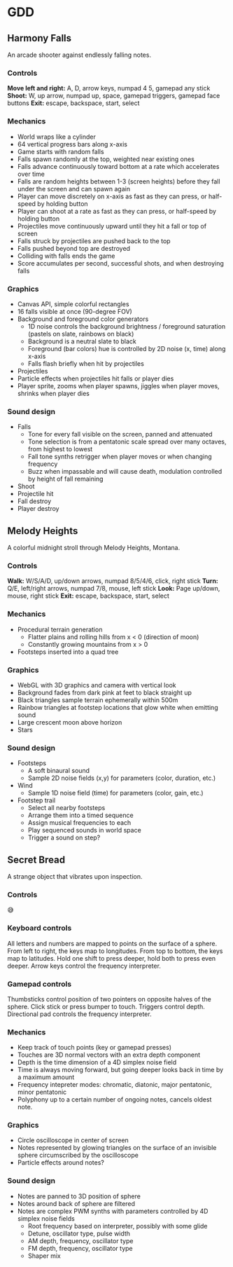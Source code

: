 # GDD
## Harmony Falls
An arcade shooter against endlessly falling notes.

### Controls
**Move left and right:** A, D, arrow keys, numpad 4 5, gamepad any stick
**Shoot:** W, up arrow, numpad up, space, gamepad triggers, gamepad face buttons
**Exit:** escape, backspace, start, select

### Mechanics
- World wraps like a cylinder
- 64 vertical progress bars along x-axis
- Game starts with random falls
- Falls spawn randomly at the top, weighted near existing ones
- Falls advance continuously toward bottom at a rate which accelerates over time
- Falls are random heights between 1-3 (screen heights) before they fall under the screen and can spawn again
- Player can move discretely on x-axis as fast as they can press, or half-speed by holding button
- Player can shoot at a rate as fast as they can press, or half-speed by holding button
- Projectiles move continuously upward until they hit a fall or top of screen
- Falls struck by projectiles are pushed back to the top
- Falls pushed beyond top are destroyed
- Colliding with falls ends the game
- Score accumulates per second, successful shots, and when destroying falls

### Graphics
- Canvas API, simple colorful rectangles
- 16 falls visible at once (90-degree FOV)
- Background and foreground color generators
  - 1D noise controls the background brightness / foreground saturation (pastels on slate, rainbows on black)
  - Background is a neutral slate to black
  - Foreground (bar colors) hue is controlled by 2D noise (x, time) along x-axis
  - Falls flash briefly when hit by projectiles
- Projectiles
- Particle effects when projectiles hit falls or player dies
- Player sprite, zooms when player spawns, jiggles when player moves, shrinks when player dies

### Sound design
- Falls
  - Tone for every fall visible on the screen, panned and attenuated
  - Tone selection is from a pentatonic scale spread over many octaves, from highest to lowest
  - Fall tone synths retrigger when player moves or when changing frequency
  - Buzz when impassable and will cause death, modulation controlled by height of fall remaining
- Shoot
- Projectile hit
- Fall destroy
- Player destroy

## Melody Heights
A colorful midnight stroll through Melody Heights, Montana.

### Controls
**Walk:** W/S/A/D, up/down arrows, numpad 8/5/4/6, click, right stick
**Turn:** Q/E, left/right arrows, numpad 7/8, mouse, left stick
**Look:** Page up/down, mouse, right stick
**Exit:** escape, backspace, start, select

### Mechanics
- Procedural terrain generation
  - Flatter plains and rolling hills from x < 0 (direction of moon)
  - Constantly growing mountains from x > 0
- Footsteps inserted into a quad tree

### Graphics
- WebGL with 3D graphics and camera with vertical look
- Background fades from dark pink at feet to black straight up
- Black triangles sample terrain ephemerally within 500m
- Rainbow triangles at footstep locations that glow white when emitting sound
- Large crescent moon above horizon
- Stars

### Sound design
- Footsteps
  - A soft binaural sound
  - Sample 2D noise fields (x,y) for parameters (color, duration, etc.)
- Wind
  - Sample 1D noise field (time) for parameters (color, gain, etc.)
- Footstep trail
  - Select all nearby footsteps
  - Arrange them into a timed sequence
  - Assign musical frequencies to each
  - Play sequenced sounds in world space
  - Trigger a sound on step?

## Secret Bread
A strange object that vibrates upon inspection.

### Controls
😅

### Keyboard controls
All letters and numbers are mapped to points on the surface of a sphere.
From left to right, the keys map to longitudes.
From top to bottom, the keys map to latitudes.
Hold one shift to press deeper, hold both to press even deeper.
Arrow keys control the frequency interpreter.

### Gamepad controls
Thumbsticks control position of two pointers on opposite halves of the sphere.
Click stick or press bumper to touch.
Triggers control depth.
Directional pad controls the frequency interpreter.

### Mechanics
- Keep track of touch points (key or gamepad presses)
- Touches are 3D normal vectors with an extra depth component
- Depth is the time dimension of a 4D simplex noise field
- Time is always moving forward, but going deeper looks back in time by a maximum amount
- Frequency intepreter modes: chromatic, diatonic, major pentatonic, minor pentatonic
- Polyphony up to a certain number of ongoing notes, cancels oldest note.

### Graphics
- Circle oscilloscope in center of screen
- Notes represented by glowing triangles on the surface of an invisible sphere circumscribed by the oscilloscope
- Particle effects around notes?

### Sound design
- Notes are panned to 3D position of sphere
- Notes around back of sphere are filtered
- Notes are complex PWM synths with parameters controlled by 4D simplex noise fields
  - Root frequency based on interpreter, possibly with some glide
  - Detune, oscillator type, pulse width
  - AM depth, frequency, oscillator type
  - FM depth, frequency, oscillator type
  - Shaper mix

